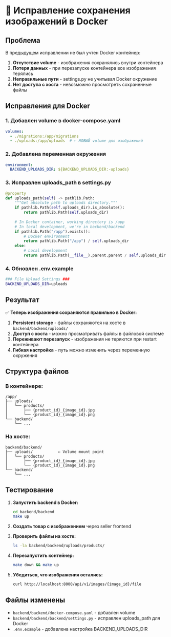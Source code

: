 # 🐳 Исправление сохранения изображений в Docker

## Проблема
В предыдущем исправлении не был учтен Docker контейнер:

1. **Отсутствие volume** - изображения сохранялись внутри контейнера
2. **Потеря данных** - при перезапуске контейнера все изображения терялись
3. **Неправильные пути** - settings.py не учитывал Docker окружение
4. **Нет доступа с хоста** - невозможно просмотреть сохраненные файлы

## Исправления для Docker

### 1. Добавлен volume в docker-compose.yaml
```yaml
volumes:
  - ./migrations:/app/migrations
  - ./uploads:/app/uploads  # ← НОВЫЙ volume для изображений
```

### 2. Добавлена переменная окружения
```yaml
environment:
  BACKEND_UPLOADS_DIR: ${BACKEND_UPLOADS_DIR:-uploads}
```

### 3. Исправлен uploads_path в settings.py
```python
@property
def uploads_path(self) -> pathlib.Path:
    """Get absolute path to uploads directory."""
    if pathlib.Path(self.uploads_dir).is_absolute():
        return pathlib.Path(self.uploads_dir)
    
    # In Docker container, working directory is /app
    # In local development, we're in backend/backend
    if pathlib.Path("/app").exists():
        # Docker environment
        return pathlib.Path("/app") / self.uploads_dir
    else:
        # Local development
        return pathlib.Path(__file__).parent.parent / self.uploads_dir
```

### 4. Обновлен .env.example
```bash
### File Upload Settings ###
BACKEND_UPLOADS_DIR=uploads
```

## Результат

✅ **Теперь изображения сохраняются правильно в Docker:**

1. **Persistent storage** - файлы сохраняются на хосте в `backend/backend/uploads/`
2. **Доступ с хоста** - можно просматривать файлы в файловой системе
3. **Переживают перезапуск** - изображения не теряются при restart контейнера
4. **Гибкая настройка** - путь можно изменить через переменную окружения

## Структура файлов

### В контейнере:
```
/app/
├── uploads/
│   └── products/
│       ├── {product_id}_{image_id}.jpg
│       └── {product_id}_{image_id}.png
└── backend/
    └── ...
```

### На хосте:
```
backend/backend/
├── uploads/           ← Volume mount point
│   └── products/
│       ├── {product_id}_{image_id}.jpg
│       └── {product_id}_{image_id}.png
└── backend/
    └── ...
```

## Тестирование

1. **Запустить backend в Docker:**
   ```bash
   cd backend/backend
   make up
   ```

2. **Создать товар с изображением** через seller frontend

3. **Проверить файлы на хосте:**
   ```bash
   ls -la backend/backend/uploads/products/
   ```

4. **Перезапустить контейнер:**
   ```bash
   make down && make up
   ```

5. **Убедиться, что изображения остались:**
   ```bash
   curl http://localhost:8000/api/v1/images/{image_id}/file
   ```

## Файлы изменены
- `backend/backend/docker-compose.yaml` - добавлен volume
- `backend/backend/backend/settings.py` - исправлен uploads_path для Docker
- `.env.example` - добавлена настройка BACKEND_UPLOADS_DIR
